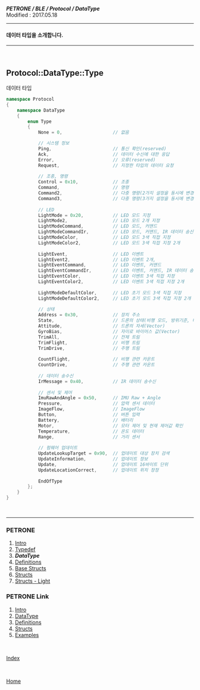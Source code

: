 ***PETRONE / BLE / Protocol / DataType***<br>
Modified : 2017.05.18

---

#### 데이터 타입을 소개합니다.

---

<br>

## <a name="DataType">Protocol::DataType::Type</a>
데이터 타입

```cpp
namespace Protocol
{
    namespace DataType
    {
        enum Type
        {
            None = 0,                   // 없음

            // 시스템 정보
            Ping,                       // 통신 확인(reserved)
            Ack,                        // 데이터 수신에 대한 응답
            Error,                      // 오류(reserved)
            Request,                    // 지정한 타입의 데이터 요청
            
            // 조종, 명령 
            Control = 0x10,             // 조종
            Command,                    // 명령
            Command2,                   // 다중 명령(2가지 설정을 동시에 변경)
            Command3,                   // 다중 명령(3가지 설정을 동시에 변경)
            
            // LED
            LightMode = 0x20,           // LED 모드 지정
            LightMode2,                 // LED 모드 2개 지정
            LightModeCommand,           // LED 모드, 커맨드
            LightModeCommandIr,         // LED 모드, 커맨드, IR 데이터 송신
            LightModeColor,             // LED 모드 3색 직접 지정
            LightModeColor2,            // LED 모드 3색 직접 지정 2개
            
            LightEvent,                 // LED 이벤트
            LightEvent2,                // LED 이벤트 2개, 
            LightEventCommand,          // LED 이벤트, 커맨드
            LightEventCommandIr,        // LED 이벤트, 커맨드, IR 데이터 송신
            LightEventColor,            // LED 이벤트 3색 직접 지정
            LightEventColor2,           // LED 이벤트 3색 직접 지정 2개
            
            LightModeDefaultColor,      // LED 초기 모드 3색 직접 지정
            LightModeDefaultColor2,     // LED 초기 모드 3색 직접 지정 2개
            
            // 상태 
            Address = 0x30,             // 장치 주소
            State,                      // 드론의 상태(비행 모드, 방위기준, 배터리량)
            Attitude,                   // 드론의 자세(Vector)
            GyroBias,                   // 자이로 바이어스 값(Vector)
            TrimAll,                    // 전체 트림
            TrimFlight,                 // 비행 트림
            TrimDrive,                  // 주행 트림
            
            CountFlight,                // 비행 관련 카운트 
            CountDrive,                 // 주행 관련 카운트 
            
            // 데이터 송수신
            IrMessage = 0x40,           // IR 데이터 송수신
            
            // 센서 및 제어
            ImuRawAndAngle = 0x50,      // IMU Raw + Angle
            Pressure,                   // 압력 센서 데이터
            ImageFlow,                  // ImageFlow
            Button,                     // 버튼 입력
            Battery,                    // 배터리
            Motor,                      // 모터 제어 및 현재 제어값 확인
            Temperature,                // 온도 데이터
            Range,                      // 거리 센서
        
            // 펌웨어 업데이트
            UpdateLookupTarget = 0x90,	// 업데이트 대상 장치 검색
            UpdateInformation,          // 업데이트 정보
            Update,                     // 업데이트 16바이트 단위
            UpdateLocationCorrect,      // 업데이트 위치 정정
            
            EndOfType
        };
    }
}
```


<br>

---

### PETRONE

1. [Intro](intro.md)
2. [Typedef](typedef.md)
3. ***DataType***
4. [Definitions](definitions.md)
5. [Base Structs](base_structs.md)
6. [Structs](structs.md)
7. [Structs - Light](structs_light.md)


### PETRONE Link

1. [Intro](link/intro.md)
2. [DataType](link/datatype.md)
3. [Definitions](link/definitions.md)
4. [Structs](link/structs.md)
5. [Examples](link/examples.md)

<br>

[Index](index.md)

<br>

[Home](../../../../README.md)
